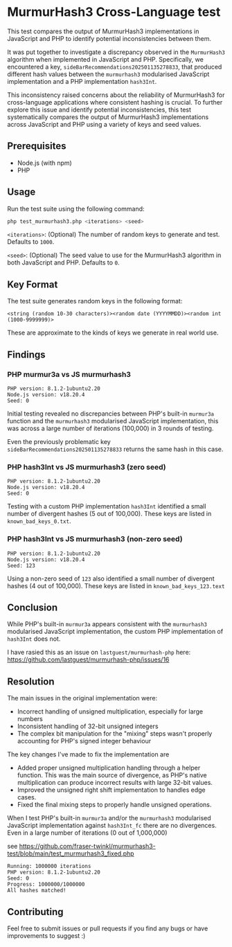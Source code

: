 # MurmurHash3 Cross-Language test

This test compares the output of MurmurHash3 implementations in JavaScript and PHP to identify potential inconsistencies between them.

It was put together to investigate a discrepancy observed in the `MurmurHash3` algorithm when implemented in JavaScript and PHP. Specifically, we encountered a key, `sideBarRecommendations202501135278833`, that produced different hash values between the `murmurhash3` modularised JavaScript implementation and a PHP implementation `hash3Int`.

This inconsistency raised concerns about the reliability of MurmurHash3 for cross-language applications where consistent hashing is crucial. To further explore this issue and identify potential inconsistencies, this test systematically compares the output of MurmurHash3 implementations across JavaScript and PHP using a variety of keys and seed values.

## Prerequisites

* Node.js (with npm)
* PHP

## Usage

Run the test suite using the following command:

```bash
php test_murmurhash3.php <iterations> <seed>
```

`<iterations>`: (Optional) The number of random keys to generate and test. Defaults to `1000`.

`<seed>`: (Optional) The seed value to use for the MurmurHash3 algorithm in both JavaScript and PHP. Defaults to `0`.

## Key Format

The test suite generates random keys in the following format:

`<string (random 10-30 characters)><random date (YYYYMMDD)><random int (1000-9999999)>`

These are approximate to the kinds of keys we generate in real world use. 

## Findings

### PHP murmur3a vs JS murmurhash3
```
PHP version: 8.1.2-1ubuntu2.20
Node.js version: v18.20.4
Seed: 0
```

Initial testing revealed no discrepancies between PHP's built-in `murmur3a` function and the `murmurhash3` modularised JavaScript implementation, this was across a large number of iterations (100,000) in 3 rounds of testing. 

Even the previously problematic key `sideBarRecommendations202501135278833` returns the same hash in this case. 

### PHP hash3Int vs JS murmurhash3 (zero seed)

```
PHP version: 8.1.2-1ubuntu2.20
Node.js version: v18.20.4
Seed: 0
```

Testing with a custom PHP implementation `hash3Int` identified a small number of divergent hashes (5 out of 100,000). These keys are listed in `known_bad_keys_0.txt`.

### PHP hash3Int vs JS murmurhash3 (non-zero seed)

```
PHP version: 8.1.2-1ubuntu2.20
Node.js version: v18.20.4
Seed: 123
```

Using a non-zero seed of `123` also identified a small number of divergent hashes (4 out of 100,000). These keys are listed in `known_bad_keys_123.text`

## Conclusion

While PHP's built-in `murmur3a` appears consistent with the `murmurhash3` modularised JavaScript implementation, the custom PHP implementation of `hash3Int` does not. 

I have rasied this as an issue on `lastguest/murmurhash-php` here: https://github.com/lastguest/murmurhash-php/issues/16

## Resolution 

The main issues in the original implementation were:

- Incorrect handling of unsigned multiplication, especially for large numbers
- Inconsistent handling of 32-bit unsigned integers
- The complex bit manipulation for the "mixing" steps wasn't properly accounting for PHP's signed integer behaviour

The key changes I've made to fix the implementation are 

- Added proper unsigned multiplication handling through a helper function. This was the main source of divergence, as PHP's native multiplication can produce incorrect results with large 32-bit values.
- Improved the unsigned right shift implementation to handles edge cases.
- Fixed the final mixing steps to properly handle unsigned operations.

When I test PHP's built-in `murmur3a` and/or the `murmurhash3` modularised JavaScript implementation against `hash3Int_fc` there are no divergences.
Even in a large number of iterations (0 out of 1,000,000)

see https://github.com/fraser-twinkl/murmurhash3-test/blob/main/test_murmurhash3_fixed.php

```
Running: 1000000 iterations
PHP version: 8.1.2-1ubuntu2.20
Seed: 0
Progress: 1000000/1000000
All hashes matched!
```

## Contributing

Feel free to submit issues or pull requests if you find any bugs or have improvements to suggest :)
